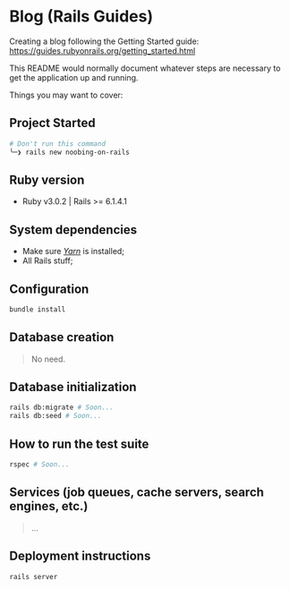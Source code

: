# Blog (Rails Guides)

Creating a blog following the Getting Started guide: https://guides.rubyonrails.org/getting_started.html

This README would normally document whatever steps are necessary to get the
application up and running.

Things you may want to cover:

## Project Started

```sh
# Don't run this command
╰─❯ rails new noobing-on-rails
```

## Ruby version

- Ruby v3.0.2 | Rails >= 6.1.4.1

## System dependencies

- Make sure [_Yarn_](https://classic.yarnpkg.com/lang/en/docs/install/#windows-stable) is installed;
- All Rails stuff;

## Configuration

```sh
bundle install
```

## Database creation

> No need.

## Database initialization

```sh
rails db:migrate # Soon...
rails db:seed # Soon...
```

## How to run the test suite

```sh
rspec # Soon...
```

## Services (job queues, cache servers, search engines, etc.)

> ...

## Deployment instructions

```sh
rails server
```
